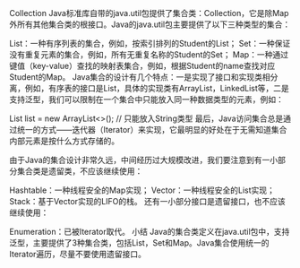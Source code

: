 Collection
Java标准库自带的java.util包提供了集合类：Collection，它是除Map外所有其他集合类的根接口。Java的java.util包主要提供了以下三种类型的集合：

List：一种有序列表的集合，例如，按索引排列的Student的List；
Set：一种保证没有重复元素的集合，例如，所有无重复名称的Student的Set；
Map：一种通过键值（key-value）查找的映射表集合，例如，根据Student的name查找对应Student的Map。
Java集合的设计有几个特点：一是实现了接口和实现类相分离，例如，有序表的接口是List，具体的实现类有ArrayList，LinkedList等，二是支持泛型，我们可以限制在一个集合中只能放入同一种数据类型的元素，例如：

List<String> list = new ArrayList<>(); // 只能放入String类型
最后，Java访问集合总是通过统一的方式——迭代器（Iterator）来实现，它最明显的好处在于无需知道集合内部元素是按什么方式存储的。

由于Java的集合设计非常久远，中间经历过大规模改进，我们要注意到有一小部分集合类是遗留类，不应该继续使用：

Hashtable：一种线程安全的Map实现；
Vector：一种线程安全的List实现；
Stack：基于Vector实现的LIFO的栈。
还有一小部分接口是遗留接口，也不应该继续使用：

Enumeration<E>：已被Iterator<E>取代。
小结
Java的集合类定义在java.util包中，支持泛型，主要提供了3种集合类，包括List，Set和Map。Java集合使用统一的Iterator遍历，尽量不要使用遗留接口。